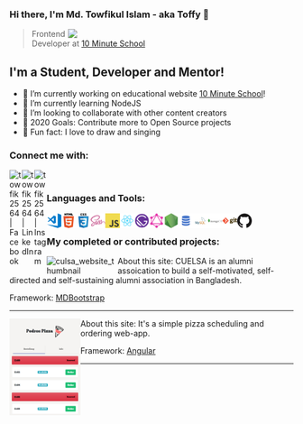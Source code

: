 ### Hi there, I'm Md. Towfikul Islam - aka Toffy 👋

[<img align="right" width="400" src="https://github-readme-stats.vercel.app/api?username=towfik2564&show_icons=true"/>](https://github.com/towfik2564)

> Frontend Developer at [10 Minute School](https://www.10minuteschool.com)

## I'm a Student, Developer and Mentor!

- 🔭 I’m currently working on educational website [10 Minute School][website]!
- 🌱 I’m currently learning NodeJS
- 👯 I’m looking to collaborate with other content creators
- 🥅 2020 Goals: Contribute more to Open Source projects
- 🤣 Fun fact: I love to draw and singing 

### Connect me with:

[<img align="left" alt="towfik2564 | Facebook" width="22px" src="https://cdn.jsdelivr.net/npm/simple-icons@v3/icons/facebook.svg" />][facebook]
[<img align="left" alt="towfik2564 | LinkedIn" width="22px" src="https://cdn.jsdelivr.net/npm/simple-icons@v3/icons/linkedin.svg" />][linkedin]
[<img align="left" alt="towfik2564 | Instagram" width="22px" src="https://cdn.jsdelivr.net/npm/simple-icons@v3/icons/instagram.svg" />][instagram]

<br />

### Languages and Tools:

<img align="left" alt="Visual Studio Code" width="26px" src="https://raw.githubusercontent.com/github/explore/80688e429a7d4ef2fca1e82350fe8e3517d3494d/topics/visual-studio-code/visual-studio-code.png" />
<img align="left" alt="HTML5" width="26px" src="https://raw.githubusercontent.com/github/explore/80688e429a7d4ef2fca1e82350fe8e3517d3494d/topics/html/html.png" />
<img align="left" alt="CSS3" width="26px" src="https://raw.githubusercontent.com/github/explore/80688e429a7d4ef2fca1e82350fe8e3517d3494d/topics/css/css.png" />
<img align="left" alt="Sass" width="26px" src="https://raw.githubusercontent.com/github/explore/80688e429a7d4ef2fca1e82350fe8e3517d3494d/topics/sass/sass.png" />
<img align="left" alt="JavaScript" width="26px" src="https://raw.githubusercontent.com/github/explore/80688e429a7d4ef2fca1e82350fe8e3517d3494d/topics/javascript/javascript.png" />
<img align="left" alt="React" width="26px" src="https://raw.githubusercontent.com/github/explore/80688e429a7d4ef2fca1e82350fe8e3517d3494d/topics/react/react.png" />
<img align="left" alt="Gatsby" width="26px" src="https://raw.githubusercontent.com/github/explore/e94815998e4e0713912fed477a1f346ec04c3da2/topics/gatsby/gatsby.png" />
<img align="left" alt="GraphQL" width="26px" src="https://raw.githubusercontent.com/github/explore/80688e429a7d4ef2fca1e82350fe8e3517d3494d/topics/graphql/graphql.png" />
<img align="left" alt="Node.js" width="26px" src="https://raw.githubusercontent.com/github/explore/80688e429a7d4ef2fca1e82350fe8e3517d3494d/topics/nodejs/nodejs.png" />
<img align="left" alt="SQL" width="26px" src="https://raw.githubusercontent.com/github/explore/80688e429a7d4ef2fca1e82350fe8e3517d3494d/topics/sql/sql.png" />
<img align="left" alt="MySQL" width="26px" src="https://raw.githubusercontent.com/github/explore/80688e429a7d4ef2fca1e82350fe8e3517d3494d/topics/mysql/mysql.png" />
<img align="left" alt="MongoDB" width="26px" src="https://raw.githubusercontent.com/github/explore/80688e429a7d4ef2fca1e82350fe8e3517d3494d/topics/mongodb/mongodb.png" />
<img align="left" alt="Git" width="26px" src="https://raw.githubusercontent.com/github/explore/80688e429a7d4ef2fca1e82350fe8e3517d3494d/topics/git/git.png" />
<img align="left" alt="GitHub" width="26px" src="https://raw.githubusercontent.com/github/explore/78df643247d429f6cc873026c0622819ad797942/topics/github/github.png" />

<br />

### My completed or contributed projects:

[<img align="left" alt="culsa_website_thumbnail" title="click to visit cuelsa website" width="25%" src="./assets/my_projects/images/cuelsa_website_codeforfood.png" />][cuelsa] 

About this site: CUELSA is an alumni assoication to build a self-motivated, self-directed and self-sustaining alumni association in Bangladesh. 

Framework: [MDBootstrap](https://mdbootstrap.com/)

-----

[<img align="left" alt="pedros_pizza_app_thumbnail" title="click to play video" width="25%" src="./assets/my_projects/images/pedros_pizza_angular_webapp_codeforfood.png" />][pedros_pizza] 

About this site: It's a simple pizza scheduling and ordering web-app.

Framework: [Angular](https://angular.io/)

-----

[facebook]: https://www.facebook.com/towfikul.islam1/
[website]: https://10minuteschool.com
[instagram]: https://www.instagram.com/towfik_2564/
[linkedin]: https://linkedin.com/in/towfikul-islam
[cuelsa]: http://cuelsa.org/
[pedros_pizza]: https://drive.google.com/file/d/1z473GNFgoJKU0XYxLsGM6bDfWF7gIqBP/preview